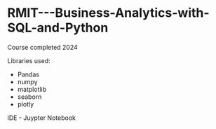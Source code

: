 # RMIT---Business-Analytics-with-SQL-and-Python
Course completed 2024

Libraries used: 
- Pandas
- numpy
- matplotlib
- seaborn
- plotly

IDE - Juypter Notebook
